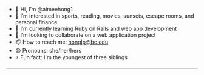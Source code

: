 - 👋 Hi, I’m @aimeehong1
- 👀 I’m interested in sports, reading, movies, sunsets, escape rooms, and personal finance
- 🌱 I’m currently learning Ruby on Rails and web app development
- 💞️ I’m looking to collaborate on a web application project
- 📫 How to reach me: honglp@bc.edu
- 😄 Pronouns: she/her/hers
- ⚡ Fun fact: I'm the youngest of three siblings

<!---
aimeehong1/aimeehong1 is a ✨ special ✨ repository because its `README.md` (this file) appears on your GitHub profile.
You can click the Preview link to take a look at your changes.
--->
<hr>

<!-- [![Anurag's GitHub stats](https://github-readme-stats.vercel.app/api?username=aimeehong1)](https://github.com/anuraghazra/github-readme-stats) -->
